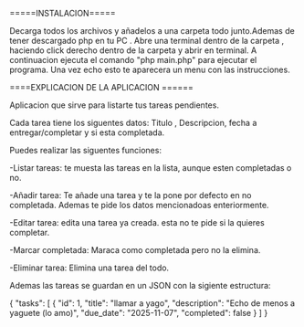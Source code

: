 =====INSTALACION=====

Decarga todos los archivos y añadelos a una carpeta todo junto.Ademas de tener descargado php en tu PC . Abre una terminal dentro de la carpeta , haciendo click derecho dentro de la carpeta y abrir en terminal.
A continuacion ejecuta el comando "php main.php" para ejecutar el programa.
Una vez echo esto te aparecera un menu con las instrucciones.

====EXPLICACION DE LA APLICACION ======

Aplicacion que sirve para listarte tus tareas pendientes.

Cada tarea tiene los siguentes datos: Titulo , Descripcion, fecha a entregar/completar y si esta completada.

Puedes realizar las siguentes funciones:

-Listar tareas: te muesta las tareas en la lista, aunque esten completadas o no.

-Añadir tarea: Te añade una tarea y te la pone por defecto en no completada. Ademas te pide los datos mencionadoas enteriormente.

-Editar tarea: edita una tarea ya creada. esta no te pide si la quieres completar.

-Marcar completada: Maraca como completada pero no la elimina.

-Eliminar tarea: Elimina una tarea del todo.

Ademas las tareas se guardan en un JSON con la sigiente estructura:

{
    "tasks": [
        {
            "id": 1,
            "title": "llamar a yago",
            "description": "Echo de menos a yaguete (lo amo)",
            "due_date": "2025-11-07",
          "completed": false
        }
    ]
}
